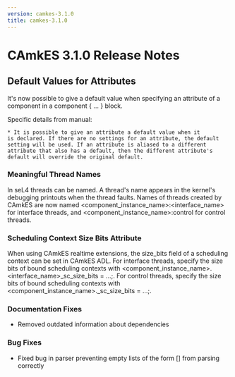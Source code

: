 ```yaml
---
version: camkes-3.1.0
title: camkes-3.1.0
---
```

# CAmkES 3.1.0 Release Notes


## Default Values for Attributes


It's now possible to give a default value when specifying an attribute
of a component in a component { ... } block.

Specific details from manual:

    * It is possible to give an attribute a default value when it
    is declared. If there are no settings for an attribute, the default
    setting will be used. If an attribute is aliased to a different
    attribute that also has a default, then the different attribute's
    default will override the original default.

### Meaningful Thread Names


In seL4 threads can be named. A thread's name appears in the kernel's
debugging printouts when the thread faults. Names of threads created by
CAmkES are now named
<component_instance_name>:<interface_name> for interface
threads, and <component_instance_name>:control for control
threads.

### Scheduling Context Size Bits Attribute


When using CAmkES realtime extensions, the size_bits field of a
scheduling context can be set in CAmkES ADL. For interface threads,
specify the size bits of bound scheduling contexts with
<component_instance_name>.<interface_name>_sc_size_bits = ...;.
For control threads, specify the size bits of bound scheduling contexts
with <component_instance_name>._sc_size_bits = ...;.

### Documentation Fixes


- Removed outdated information about dependencies

### Bug Fixes


- Fixed bug in parser preventing empty lists of the form [] from
      parsing correctly

